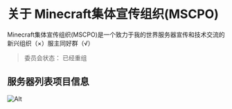 # 关于 Minecraft集体宣传组织(MSCPO)

Minecraft集体宣传组织(MSCPO)是一个致力于我的世界服务器宣传和技术交流的新兴组织（×）服主同好群（√）

> 委员会状态： 已经重组

## 服务器列表项目信息

![Alt](https://repobeats.axiom.co/api/embed/40f1d6f2bafcf731a005ddad0f4a0178ce8e6c46.svg 'Repobeats analytics image')
